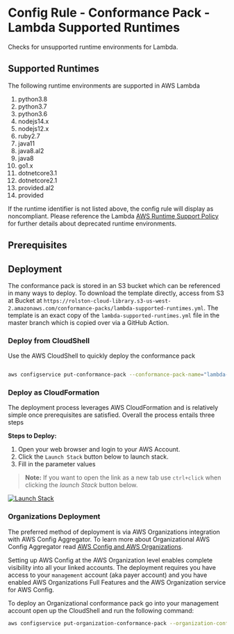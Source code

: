 # Config Rule - Conformance Pack - Lambda Supported Runtimes

Checks for unsupported runtime environments for Lambda.

## Supported Runtimes

The following runtime environments are supported in AWS Lambda

1. python3.8
2. python3.7
3. python3.6
4. nodejs14.x
5. nodejs12.x
6. ruby2.7
7. java11
8. java8.al2
9. java8
10. go1.x
11. dotnetcore3.1
12. dotnetcore2.1
13. provided.al2
14. provided

If the runtime identifier is not listed above, the config rule will display as noncompliant. Please reference the Lambda [AWS Runtime Support Policy](https://docs.aws.amazon.com/lambda/latest/dg/runtime-support-policy.html) for further details about deprecated runtime environments.

## Prerequisites



## Deployment

The conformance pack is stored in an S3 bucket which can be referenced in many ways to deploy. To download the template directly, access from S3 at Bucket at `https://rolston-cloud-library.s3-us-west-2.amazonaws.com/conformance-packs/lambda-supported-runtimes.yml`. The template is an exact copy of the `lambda-supported-runtimes.yml` file in the master branch which is copied over via a GitHub Action. 


### Deploy from CloudShell

Use the AWS CloudShell to quickly deploy the conformance pack

```sh

aws configservice put-conformance-pack --conformance-pack-name="lambda-supported-runtimes" --template-s3-uri="s3://rolston-cloud-library/conformance-packs/lambda-supported-runtimes.yml" ## optional set your region

```
### Deploy as CloudFormation

The deployment process leverages AWS CloudFormation and is relatively simple once prerequisites are satisfied. Overall the process entails three steps

**Steps to Deploy:**

1. Open your web browser and login to your AWS Account.
2. Click the `Launch Stack` button below to launch stack.
3. Fill in the parameter values

> **Note:** If you want to open the link as a new tab use `ctrl+click` when clicking the *launch Stack* button below.

[![Launch Stack](https://cdn.rawgit.com/buildkite/cloudformation-launch-stack-button-svg/master/launch-stack.svg)](https://console.aws.amazon.com/cloudformation/home#/stacks/new?stackName=lambda-supported-runtimes&templateURL=https://rolston-cloud-library.s3-us-west-2.amazonaws.com/conformance-packs/lambda-supported-runtimes.yml)

### Organizations Deployment

The preferred method of deployment is via AWS Organizations integration with AWS Config Aggregator. To learn more about Organizational AWS Config Aggregator read [AWS Config and AWS Organizations](https://docs.aws.amazon.com/organizations/latest/userguide/services-that-can-integrate-config.html). 

Setting up AWS Config at the AWS Organization level enables complete visibility into all your linked accounts. The deployment requires you have access to your `management` account (aka payer account) and you have enabled AWS Organizations Full Features and the AWS Organization service for AWS Config.

To deploy an Organizational conformance pack go into your management account open up the CloudShell and run the following command:

```sh
aws configservice put-organization-conformance-pack --organization-conformance-pack-name="lambda-supported-runtimes" --template-s3-uri="s3://rolston-cloud-library/conformance-packs/lambda-supported-runtimes.yml" ##optional set your region
```
